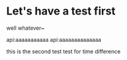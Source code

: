 # Let's have a test first
well whatever~

api:aaaaaaaaaaa
api:aaaaaaaaaaaaaa

this is the second test
test for time difference